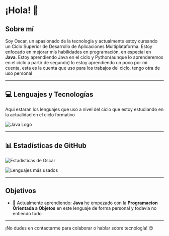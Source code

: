 # ¡Hola! 👋

## Sobre mí
Soy Oscar, un apasionado de la tecnología y actualmente estoy cursando un Ciclo Superior de Desarrollo de Aplicaciones Multiplataforma. Estoy enfocado en mejorar mis habilidades en programación, en especial en **Java**. Estoy aprendiendo Java en el ciclo y Python(aunque lo aprenderemos en el ciclo a partir de segundo) lo estoy aprendiendo un poco por mi cuenta, esta es la cuenta que uso para los trabajos del ciclo, tengo otra de uso personal

---

## 💻 Lenguajes y Tecnologías

Aqui estaran los lenguajes que uso a nivel del ciclo que estoy estudiando en la actualidad en el ciclo formativo

 ![Java Logo](https://img.shields.io/badge/Java-ED8B00?style=for-the-badge&logo=java&logoColor=white)

---

## 📊 Estadísticas de GitHub

![Estadísticas de Oscar](https://github-readme-stats.vercel.app/api?username=Mestosc&showicons=true&theme=radical)

<!-- Para mostrar los lenguajes más usados, puedes usar: -->
![Lenguajes más usados](https://github-readme-stats.vercel.app/api/top-langs/?username=Mestosc&layout=compact&theme=radical)

---

## Objetivos
- 🌱 Actualmente aprendiendo: **Java** he empezado con la **Programacion Orientada a Objetos** en este lenguaje de forma personal y todavia no entiendo todo

---

¡No dudes en contactarme para colaborar o hablar sobre tecnología! 😊
